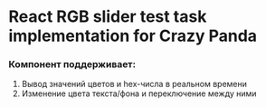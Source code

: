 # React RGB slider test task implementation for Crazy Panda

### Компонент поддерживает:

1. Вывод значений цветов и hex-числа в реальном времени
2. Изменение цвета текста/фона и переключение между ними

